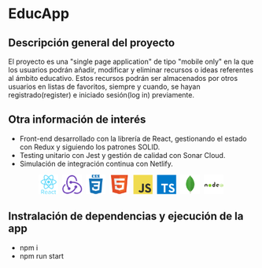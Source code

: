 # EducApp

## Descripción general del proyecto

El proyecto es una "single page application" de tipo "mobile only" en la que los usuarios podrán añadir, modificar y eliminar recursos o ideas referentes al ámbito educativo. Estos recursos podrán ser almacenados por otros usuarios en listas de favoritos, siempre y cuando, se hayan registrado(register) e
iniciado sesión(log in) previamente.

## Otra información de interés

- Front-end desarrollado con la librería de React, gestionando el estado con Redux y siguiendo los patrones SOLID.
- Testing unitario con Jest y gestión de calidad con Sonar Cloud.
- Simulación de integración continua con Netlify.

<div align="center">
<img src="https://github.com/devicons/devicon/blob/master/icons/react/react-original-wordmark.svg" title="React" alt="React" width="40" height="40"/>&nbsp;
<img src="https://github.com/devicons/devicon/blob/master/icons/redux/redux-original.svg" title="Redux" alt="Redux " width="40" height="40"/>&nbsp;
<img src="https://github.com/devicons/devicon/blob/master/icons/css3/css3-plain-wordmark.svg"  title="CSS3" alt="CSS" width="40" height="40"/>&nbsp;
<img src="https://github.com/devicons/devicon/blob/master/icons/html5/html5-original.svg" title="HTML5" alt="HTML" width="40" height="40"/>&nbsp;
<img src="https://github.com/devicons/devicon/blob/master/icons/javascript/javascript-original.svg" title="JavaScript" alt="JavaScript" width="40" height="40"/>&nbsp;
<img src="https://github.com/devicons/devicon/blob/master/icons/typescript/typescript-original.svg" title="typeScript" alt="JavaScript" width="40" height="40"/>&nbsp;
<img src="https://github.com/devicons/devicon/blob/master/icons/mongodb/mongodb-original.svg" title="MySQL"  alt="mongo" width="40" height="40"/>&nbsp;
<img src="https://github.com/devicons/devicon/blob/master/icons/nodejs/nodejs-original-wordmark.svg" title="NodeJS" alt="NodeJS" width="40" height="40"/>&nbsp;
</div>

## Instralación de dependencias y ejecución de la app
- npm i
- npm run start
